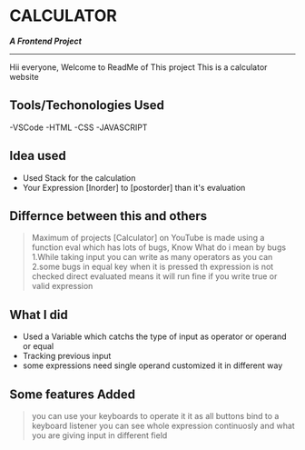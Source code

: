 # CALCULATOR

***A Frontend Project***

---
Hii everyone, Welcome to ReadMe of This project
This is a calculator website

## Tools/Techonologies Used
-VSCode
-HTML
-CSS
-JAVASCRIPT

## Idea used
- Used Stack for the calculation
- Your Expression [Inorder] to [postorder] than it's evaluation

## Differnce between this and others
> Maximum of projects [Calculator] on YouTube is made using a function eval which has lots of bugs, Know What do i mean by bugs
1.While taking input you can write as many operators as you can
2.some bugs in equal key when it is pressed th expression is not checked direct evaluated means it will run fine if you write true or valid expression

## What I did
- Used a Variable which catchs the type of input as operator or operand or equal
- Tracking previous input
- some expressions need single operand customized it in different way

## Some features Added
> you can use your keyboards to operate it it as all buttons bind to a keyboard listener
>you can see whole expression continuosly and what you are giving input in different field

